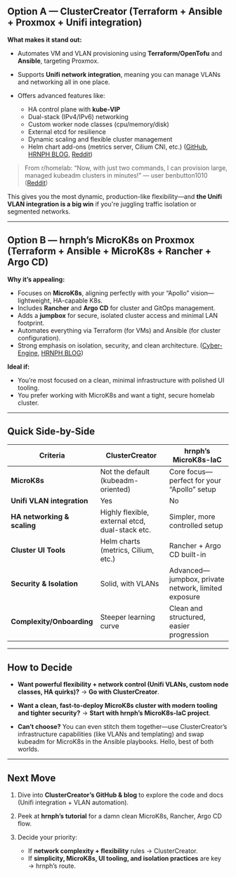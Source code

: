 
## Option A — **ClusterCreator** (Terraform + Ansible + Proxmox + Unifi integration)

**What makes it stand out:**

* Automates VM and VLAN provisioning using **Terraform/OpenTofu** and **Ansible**, targeting Proxmox.
* Supports **Unifi network integration**, meaning you can manage VLANs and networking all in one place.
* Offers advanced features like:

  * HA control plane with **kube-VIP**
  * Dual-stack (IPv4/IPv6) networking
  * Custom worker node classes (cpu/memory/disk)
  * External etcd for resilience
  * Dynamic scaling and flexible cluster management
  * Helm chart add-ons (metrics server, Cilium CNI, etc.)
    ([GitHub][1], [HRNPH BLOG][2], [Reddit][3])

> From r/homelab:
> “Now, with just two commands, I can provision large, managed kubeadm clusters in minutes!”
> — user benbutton1010
> ([Reddit][3])

This gives you the most dynamic, production-like flexibility—and **the Unifi VLAN integration is a big win** if you're juggling traffic isolation or segmented networks.

---

## Option B — **hrnph’s MicroK8s on Proxmox** (Terraform + Ansible + MicroK8s + Rancher + Argo CD)

**Why it’s appealing:**

* Focuses on **MicroK8s**, aligning perfectly with your “Apollo” vision—lightweight, HA-capable K8s.
* Includes **Rancher** and **Argo CD** for cluster and GitOps management.
* Adds a **jumpbox** for secure, isolated cluster access and minimal LAN footprint.
* Automates everything via Terraform (for VMs) and Ansible (for cluster configuration).
* Strong emphasis on isolation, security, and clean architecture.
  ([Cyber-Engine][4], [HRNPH BLOG][2])

**Ideal if:**

* You’re most focused on a clean, minimal infrastructure with polished UI tooling.
* You prefer working with MicroK8s and want a tight, secure homelab cluster.

---

## Quick Side-by-Side

| Criteria                    | ClusterCreator                                  | hrnph’s MicroK8s-IaC                                |
| --------------------------- | ----------------------------------------------- | --------------------------------------------------- |
| **MicroK8s**                | Not the default (kubeadm-oriented)              | Core focus—perfect for your “Apollo” setup          |
| **Unifi VLAN integration**  | Yes                                             | No                                                  |
| **HA networking & scaling** | Highly flexible, external etcd, dual-stack etc. | Simpler, more controlled setup                      |
| **Cluster UI Tools**        | Helm charts (metrics, Cilium, etc.)             | Rancher + Argo CD built-in                          |
| **Security & Isolation**    | Solid, with VLANs                               | Advanced—jumpbox, private network, limited exposure |
| **Complexity/Onboarding**   | Steeper learning curve                          | Clean and structured, easier progression            |

---

## How to Decide

* **Want powerful flexibility + network control (Unifi VLANs, custom node classes, HA quirks)?**
  → **Go with ClusterCreator**.

* **Want a clean, fast-to-deploy MicroK8s cluster with modern tooling and tighter security?**
  → **Start with hrnph’s MicroK8s-IaC project**.

* **Can’t choose?** You can even stitch them together—use ClusterCreator’s infrastructure capabilities (like VLANs and templating) and swap kubeadm for MicroK8s in the Ansible playbooks. Hello, best of both worlds.

---

## Next Move

1. Dive into **ClusterCreator’s GitHub & blog** to explore the code and docs (Unifi integration + VLAN automation).
2. Peek at **hrnph’s tutorial** for a damn clean MicroK8s, Rancher, Argo CD flow.
3. Decide your priority:

   * If **network complexity + flexibility** rules → ClusterCreator.
   * If **simplicity, MicroK8s, UI tooling, and isolation practices** are key → hrnph’s route.

[1]: https://github.com/christensenjairus/ClusterCreator?utm_source=chatgpt.com "ClusterCreator: Terraform & Ansible K8s on Proxmox"
[2]: https://blog.hrnph.dev/posts/k8s-ansible-terraform-proxmox-tutorial/?utm_source=chatgpt.com "Isolated Kubernetes Cluster on Proxmox with Terraform and ..."
[3]: https://www.reddit.com/r/homelab/comments/1fcui9f/fully_functional_k8s_on_proxmox_using_terraform/?utm_source=chatgpt.com "Fully Functional K8s on Proxmox using Terraform and ..."
[4]: https://cyber-engine.com/blog/2024/06/25/k8s-on-proxmox-using-clustercreator/?utm_source=chatgpt.com "Introducing ClusterCreator: K8s on Proxmox using Terraform ..."
